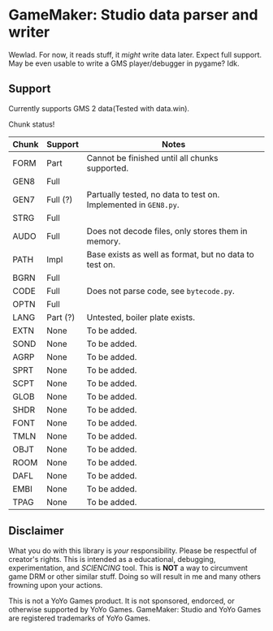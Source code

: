 GameMaker: Studio data parser and writer
========================================

Wewlad. For now, it reads stuff, it *might* write data later.
Expect full support. May be even usable to write a GMS player/debugger in pygame? Idk.

Support
-------

Currently supports GMS 2 data(Tested with data.win).

Chunk status!

Chunk | Support | Notes
----- | ------- | -----
FORM  | Part    | Cannot be finished until all chunks supported.
GEN8  | Full    |
GEN7  | Full (?)| Partually tested, no data to test on. Implemented in `GEN8.py`.
STRG  | Full    |
AUDO  | Full    | Does not decode files, only stores them in memory.
PATH  | Impl    | Base exists as well as format, but no data to test on.
BGRN  | Full    |
CODE  | Full    | Does not parse code, see `bytecode.py`.
OPTN  | Full    |
LANG  | Part (?)| Untested, boiler plate exists.
EXTN  | None    | To be added.
SOND  | None    | To be added.
AGRP  | None    | To be added.
SPRT  | None    | To be added.
SCPT  | None    | To be added.
GLOB  | None    | To be added.
SHDR  | None    | To be added.
FONT  | None    | To be added.
TMLN  | None    | To be added.
OBJT  | None    | To be added.
ROOM  | None    | To be added.
DAFL  | None    | To be added.
EMBI  | None    | To be added.
TPAG  | None    | To be added.

Disclaimer
----------

What you do with this library is *your* responsibility. Please be respectful of creator's rights.
This is intended as a educational, debugging, experimentation, and *SCIENCING* tool. This is **NOT** a way to circumvent game DRM or other similar stuff. Doing so will result in me and many others frowning upon your actions.

This is not a YoYo Games product. It is not sponsored, endorced, or otherwise supported by YoYo Games.
GameMaker: Studio and YoYo Games are registered trademarks of YoYo Games.
